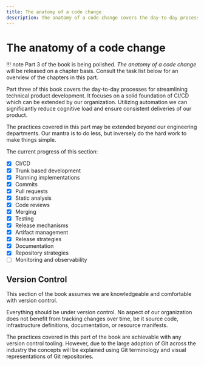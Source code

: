 ```yaml
---
title: The anatomy of a code change
description: The anatomy of a code change covers the day-to-day processes for streamlining technical product development. It focuses on a solid foundation of CI/CD which can be extended by our organization. Utilizing automation we can reduce cognitive load and ensure consistent deliveries of our product.
---
```


# The anatomy of a code change

!!! note
    Part 3 of the book is being polished. *The anatomy of a code change* will be released on a chapter basis. Consult the task list below for an overview of the chapters in this part.

Part three of this book covers the day-to-day processes for streamlining technical product development. It focuses on a solid foundation of CI/CD which can be extended by our organization. Utilizing automation we can <!-- vale write-good.Weasel = NO -->significantly<!-- vale write-good.Weasel = YES --> reduce cognitive load and ensure consistent deliveries of our product.

The practices covered in this part may be extended beyond our engineering departments. Our mantra is to do less, but inversely do the hard work to make things <!-- vale alex.Condescending = NO -->simple<!-- vale alex.Condescending = YES -->.

The current progress of this section:

- [x] CI/CD
- [x] Trunk based development
- [x] Planning implementations
- [x] Commits
- [x] Pull requests
- [x] Static analysis
- [x] Code reviews
- [x] Merging
- [x] Testing
- [x] Release mechanisms
- [x] Artifact management
- [x] Release strategies
- [x] Documentation
- [x] Repository strategies
- [ ] Monitoring and observability

## Version Control

This section of the book assumes we are knowledgeable and comfortable with version control. 

Everything should be under version control. No aspect of our organization does not benefit from tracking changes over time, be it source code, infrastructure definitions, documentation, or resource manifests.

The practices covered in this part of the book are achievable with any version control tooling. However, due to the large adoption of Git across the industry the concepts will be explained using Git terminology and visual representations of Git repositories.
